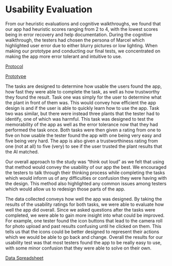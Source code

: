 # Usability Evaluation

From our heuristic evaluations and cognitive walkthroughs, we found that our app had heuristic scores ranging from 2 to 4, with the lowest scores being in error recovery and help documentation. During the cognitive walkthrough, the testers had chosen the persona of Marcel which highlighted user error due to either blurry pictures or low lighting. When making our prototype and conducting our final tests, we concentrated on making the app more error tolerant and intuitive to use.

[Protocol](Protocol_Tasks.pdf)

[Prototype](https://xd.adobe.com/view/bd267d9b-a3b6-4657-a680-dda580be009d-e875/)

The tasks are designed to determine how usable the users found the app, how fast they were able to complete the task, as well as how trustworthy they found the result. Task one was simply for the user to determine what the plant in front of them was. This would convey how efficient the app design is and if the user is able to quickly learn how to use the app. Task two was similar, but there were instead three plants that the tester had to identify, one of which was harmful. This task was designed to test the memorability of the app as well as the error tolerance now that they had performed the task once. Both tasks were then given a rating from one to five on how usable the tester found the app with one being very easy and five being very hard. The app is also given a trustworthiness rating from one (not at all) to five (very) to see if the user trusted the plant results that the AI matched. 

Our overall approach to the study was “think out loud” as we felt that using that method would convey the usability of our app the best. We encouraged the testers to talk through their thinking process while completing the tasks which would inform us of any difficulties or confusion they were having with the design. This method also highlighted any common issues among testers which would allow us to redesign those parts of the app. 

The data collected conveys how well the app was designed. By taking the results of the usability ratings for both tasks, we were able to evaluate how well the app did overall. Since we asked questions after the tasks were completed, we were able to gain more insight into what could be improved. For example, one tester found the icon buttons that lead to the camera roll for photo upload and past results confusing until he clicked on them. This tells us that the icons could be better designed to represent their actions which we would be able to go back and change. Overall the results for our usability test was that most testers found the app to be really easy to use, with some minor confusion that they were able to solve on their own. 

[Data Spreadsheet](https://docs.google.com/spreadsheets/d/1YYQoZXUf8iWd1FFCkXqHMPe4IyPiy-yL4gcBVcjOV8Y/edit?usp=sharing)

